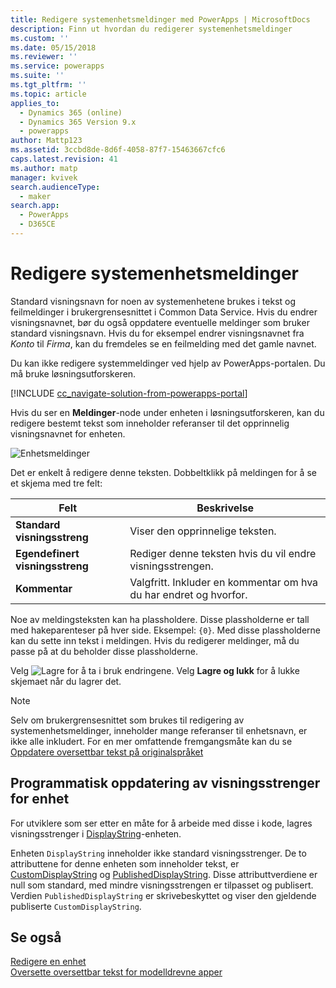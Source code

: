 ```yaml
---
title: Redigere systemenhetsmeldinger med PowerApps | MicrosoftDocs
description: Finn ut hvordan du redigerer systemenhetsmeldinger
ms.custom: ''
ms.date: 05/15/2018
ms.reviewer: ''
ms.service: powerapps
ms.suite: ''
ms.tgt_pltfrm: ''
ms.topic: article
applies_to:
  - Dynamics 365 (online)
  - Dynamics 365 Version 9.x
  - powerapps
author: Mattp123
ms.assetid: 3ccbd8de-8d6f-4058-87f7-15463667cfc6
caps.latest.revision: 41
ms.author: matp
manager: kvivek
search.audienceType:
  - maker
search.app:
  - PowerApps
  - D365CE
---
```

# <a name="edit-system-entity-messages"></a>Redigere systemenhetsmeldinger

Standard visningsnavn for noen av systemenhetene brukes i tekst og feilmeldinger i brukergrensesnittet i Common Data Service. Hvis du endrer visningsnavnet, bør du også oppdatere eventuelle meldinger som bruker standard visningsnavn. Hvis du for eksempel endrer visningsnavnet fra *Konto* til *Firma*, kan du fremdeles se en feilmelding med det gamle navnet.  

Du kan ikke redigere systemmeldinger ved hjelp av PowerApps-portalen. Du må bruke løsningsutforskeren.

[!INCLUDE [cc_navigate-solution-from-powerapps-portal](../../includes/cc_navigate-solution-from-powerapps-portal.md)]

Hvis du ser en **Meldinger**-node under enheten i løsningsutforskeren, kan du redigere bestemt tekst som inneholder referanser til det opprinnelig visningsnavnet for enheten. 

![Enhetsmeldinger](../model-driven-apps/media/entity-messages.png)

Det er enkelt å redigere denne teksten. Dobbeltklikk på meldingen for å se et skjema med tre felt:  
  
|Felt|Beskrivelse|  
|-----------|-----------------|  
|**Standard visningsstreng**|Viser den opprinnelige teksten.|  
|**Egendefinert visningsstreng**|Rediger denne teksten hvis du vil endre visningsstrengen.|  
|**Kommentar**|Valgfritt. Inkluder en kommentar om hva du har endret og hvorfor.|  
  
Noe av meldingsteksten kan ha plassholdere. Disse plassholderne er tall med hakeparenteser på hver side. Eksempel: `{0}`. Med disse plassholderne kan du sette inn tekst i meldingen. Hvis du redigerer meldinger, må du passe på at du beholder disse plassholderne. 

Velg ![Lagre](media/save-entity-icon-solution-explorer.png) for å ta i bruk endringene. Velg **Lagre og lukk** for å lukke skjemaet når du lagrer det.

> [!NOTE]
> Selv om brukergrensesnittet som brukes til redigering av systemenhetsmeldinger, inneholder mange referanser til enhetsnavn, er ikke alle inkludert. For en mer omfattende fremgangsmåte kan du se [Oppdatere oversettbar tekst på originalspråket](../model-driven-apps/translate-localizable-text.md#updating-localizable-text-in-the-base-language)

## <a name="programmatically-update-entity-display-strings"></a>Programmatisk oppdatering av visningsstrenger for enhet

For utviklere som ser etter en måte for å arbeide med disse i kode, lagres visningsstrenger i [DisplayString](../../developer/common-data-service/reference/entities/displaystring.md)-enheten. 

Enheten `DisplayString` inneholder ikke standard visningsstrenger. De to attributtene for denne enheten som inneholder tekst, er [CustomDisplayString](../../developer/common-data-service/reference/entities/displaystring.md#BKMK_CustomDisplayString) og [PublishedDisplayString](../../developer/common-data-service/reference/entities/displaystring.md#BKMK_PublishedDisplayString). Disse attributtverdiene er null som standard, med mindre visningsstrengen er tilpasset og publisert. Verdien `PublishedDisplayString` er skrivebeskyttet og viser den gjeldende publiserte `CustomDisplayString`.
 
## <a name="see-also"></a>Se også
[Redigere en enhet](edit-entities.md)<br />
[Oversette oversettbar tekst for modelldrevne apper](../model-driven-apps/translate-localizable-text.md)
